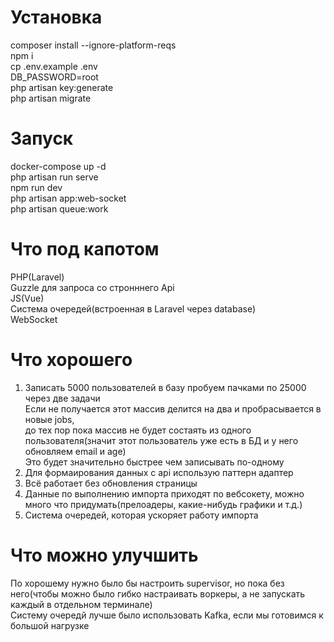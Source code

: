 # Установка  
composer install --ignore-platform-reqs  
npm i  
cp .env.example .env  
DB_PASSWORD=root  
php artisan key:generate  
php artisan migrate  

# Запуск  
docker-compose up -d  
php artisan run serve  
npm run dev  
php artisan app:web-socket  
php artisan queue:work  

# Что под капотом  
PHP(Laravel)  
Guzzle для запроса со стронннего Api  
JS(Vue)  
Система очередей(встроенная в Laravel через database)  
WebSocket  

# Что хорошего 
1) Записать 5000 пользователей в базу пробуем пачками по 25000 через две задачи  
Если не получается этот массив делится на два и пробрасывается в новые jobs,    
до тех пор пока массив не будет состаять из одного пользователя(значит этот пользователь уже есть в БД и у него обновляем email и age)  
Это будет значительно быстрее чем записывать по-одному
2) Для формаирования данных с api использую паттерн адаптер
3) Всё работает без обновления страницы
4) Данные по выполнению импорта приходят по вебсокету, можно много что придумать(прелоадеры, какие-нибудь графики и т.д.)
5) Система очередей, которая ускоряет работу импорта

# Что можно улучшить  
По хорошему нужно было бы настроить supervisor, но пока без него(чтобы можно было гибко настраивать воркеры, а не запускать каждый в отдельном терминале)   
Систему очередй лучше было использовать Kafka, если мы готовимся к большой нагрузке
